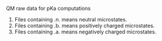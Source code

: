 QM raw data for pKa computations

1. Files containing .n. means neutral microstates.
2. Files containing .b. means positively charged microstates.
3. Files containing .a. means negatively charged microstates.
